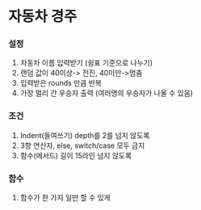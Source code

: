 # 자동차 경주

### 설정
1. 자동차 이름 입력받기 (쉼표 기준으로 나누기)
2. 랜덤 값이 40이상-> 전진, 40미만->멈춤
3. 입력받은 rounds 만큼 반복
4. 가장 멀리 간 우승자 출력 (여러명의 우승자가 나올 수 있음)

### 조건
1. Indent(들여쓰기) depth를 2를 넘지 않도록
2. 3항 연산자, else, switch/case 모두 금지
3. 함수(메서드) 길이 15라인 넘지 않도록

### 함수
1. 함수가 한 가지 일만 할 수 있게